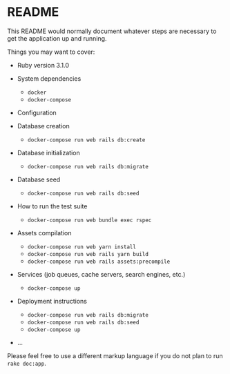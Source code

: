 # README

This README would normally document whatever steps are necessary to get the
application up and running.

Things you may want to cover:

* Ruby version
  3.1.0

* System dependencies
  - `docker`
  - `docker-compose`

* Configuration

* Database creation
  - `docker-compose run web rails db:create`

* Database initialization
  - `docker-compose run web rails db:migrate`

* Database seed
  - `docker-compose run web rails db:seed`

* How to run the test suite
  - `docker-compose run web bundle exec rspec`

* Assets compilation
  - `docker-compose run web yarn install`
  - `docker-compose run web rails yarn build`
  - `docker-compose run web rails assets:precompile`

* Services (job queues, cache servers, search engines, etc.)
  - `docker-compose up`

* Deployment instructions
  - `docker-compose run web rails db:migrate`
  - `docker-compose run web rails db:seed`
  - `docker-compose up`


* ...

Please feel free to use a different markup language if you do not plan to run
`rake doc:app`.
